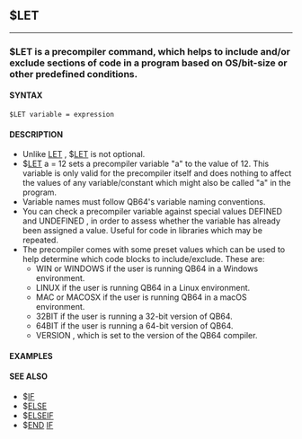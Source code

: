 ## $LET
---

### $LET is a precompiler command, which helps to include and/or exclude sections of code in a program based on OS/bit-size or other predefined conditions.

#### SYNTAX

`$LET variable = expression`

#### DESCRIPTION
* Unlike [LET](./LET.md) , $[LET](./LET.md) is not optional.
* $[LET](./LET.md) a = 12 sets a precompiler variable "a" to the value of 12.   This variable is only valid for the precompiler itself and does nothing to affect the values of any variable/constant which might also be called "a" in the program.
* Variable names must follow QB64's variable naming conventions.
* You can check a precompiler variable against special values DEFINED and UNDEFINED , in order to assess whether the variable has already been assigned a value. Useful for code in libraries which may be repeated.
* The precompiler comes with some preset values which can be used to help determine which code blocks to include/exclude.  These are:
	* WIN or WINDOWS if the user is running QB64 in a Windows environment.
	* LINUX if the user is running QB64 in a Linux environment.
	* MAC or MACOSX if the user is running QB64 in a macOS environment.
	* 32BIT if the user is running a 32-bit version of QB64.
	* 64BIT if the user is running a 64-bit version of QB64.
	* VERSION , which is set to the version of the QB64 compiler.


#### EXAMPLES


#### SEE ALSO
* $[IF](./IF.md)
* $[ELSE](./ELSE.md)
* $[ELSEIF](./ELSEIF.md)
* $[END](./END.md) [IF](./IF.md)
